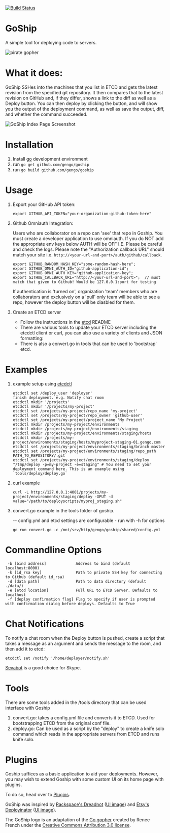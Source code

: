 [![Build Status](https://travis-ci.org/gengo/goship.svg?branch=master)](https://travis-ci.org/gengo/goship)

# GoShip

A simple tool for deploying code to servers.

![pirate gopher](https://cloud.githubusercontent.com/assets/3772659/8693461/3c5f74a8-2b12-11e5-9a27-ff4421589df6.png)

# What it does:

GoShip SSHes into the machines that you list in ETCD and gets the latest revision from the specified git repository. It then compares that to the latest revision on GitHub and, if they differ, shows a link to the diff as well as a Deploy button. You can then deploy by clicking the button, and will show you the output of the deployment command, as well as save the output, diff, and whether the command succeeded.

![GoShip Index Page Screenshot](https://cloud.githubusercontent.com/assets/3772659/8693471/55ec2592-2b12-11e5-965f-8e572309c945.png)

# Installation
1. Install [go](http://golang.org) development environment
2. run `go get github.com/gengo/goship`
3. run `go build github.com/gengo/goship`

# Usage

1. Export your GitHub API token:
   
   ```shell
   export GITHUB_API_TOKEN="your-organization-github-token-here"
   ```
2. Github Omniauth Integration:
   
   Users who are collaborator on a repo can 'see' that repo in Goship.
   You must create a developer application to use omniauth.
   If you do NOT add the appropriate env keys below AUTH will be OFF I.E. Please be careful and check the logs.
   Please  note the "Authorization callback URL" should match your site i.e. `http://<your-url-and-port>/auth/github/callback`.

   ```shell
   export GITHUB_RANDOM_HASH_KEY="some-random-hash-here";
   export GITHUB_OMNI_AUTH_ID="github-application-id";
   export GITHUB_OMNI_AUTH_KEY="github-application-key";
   export GITHUB_CALLBACK_URL="http://<your-url-and-port>";  // must match that given to Github! Would be 127.0.0.1:port for testing
   ```
   
   If authentication is 'turned on', organization 'team' members who are collaborators and exclusively on a 'pull' only team will be able to see a repo, however the deploy button will be diasbled for them.
   
3. Create an ETCD server
   * Follow the instructions in the [etcd](https://github.com/coreos/etcd) README
   * There are various tools to update your ETCD server including the etcdctl client or curl, you can also use a variety of clients and JSON formatting:
   * There is also a convert.go in tools that can be used to 'bootstrap' etcd.


# Examples
1. example setup using [etcdctl](https://github.com/coreos/etcdctl/)
   
   ```shell
   etcdctl set /deploy_user 'deployer'
   finish deployment. e.g. Notify chat room
   etcdctl mkdir '/projects'
   etcdctl mkdir '/projects/my-project'
   etcdctl set /projects/my-project/repo_name 'my-project'
   etcdctl set /projects/my-project/repo_owner 'github-user'
   etcdctl set /projects/my-project/project_name 'My Project'
   etcdctl mkdir /projects/my-project/environments
   etcdctl mkdir /projects/my-project/environments/staging
   etcdctl mkdir /projects/my-project/environments/staging/hosts
   etcdctl mkdir /projects/my-project/environments/staging/hosts/myproject-staging-01.gengo.com
   etcdctl set /projects/my-project/environments/staging/branch master
   etcdctl set /projects/my-project/environments/staging/repo_path PATH_TO_REPOSITORY/.git
   etcdctl set /projects/my-project/environments/staging/deploy "/tmp/deploy -p=my-project -e=staging" # You need to set your deployment command here. This is an example using `tools/deploy/deploy.go`
   ```
   
2. curl example
   ```shell
   curl -L http://127.0.0.1:4001/projects/my-project/environments/staging/deploy -XPUT -d value="/path/to/deployscripts/myproj_staging.sh"
   ```

3. convert.go example in the tools folder of goship.
   
   -- config.yml and etcd settings are configurable - run with -h for options
   ```shell
   go run convert.go -c /mnt/srv/http/gengo/goship/shared/config.yml
   ```

# Commandline Options

```
 -b [bind address]             Address to bind (default localhost:8000)
 -k [id_rsa key]               Path to private SSH key for connecting to Github (default id_rsa)
 -d [data path]                Path to data directory (default ./data/)
 -e [etcd location]            Full URL to ETCD Server. Defaults to localhost
 -f [deploy confirmation flag] Flag to specify if user is prompted with confirmation dialog before deploys. Defaults to True
```

# Chat Notifications
To notify a chat room when the Deploy button is pushed, create a script that takes a message as an argument and sends the message to the room, and then add it to etcd:

```
etcdctl set /notify '/home/deployer/notify.sh'
```

[Sevabot](http://sevabot-skype-bot.readthedocs.org/en/latest/) is a good choice for Skype.

# Tools

There are some tools added in the /tools directory that can be used interface with Goship
1) convert.go: takes a config.yml  file and converts it to ETCD. Used for bootstrapping ETCD from the original
conf file.
2) deploy.go:  Can be used as a script by the "deploy" to create a knife solo command which reads in the appropriate servers from ETCD and runs knife solo.

# Plugins

Goship suffices as a basic application to aid your deployments. However, you may wish to extend Goship with some custom UI on its home page with plugins.

To do so, head over to [Plugins](plugins).

GoShip was inspired by [Rackspace's Dreadnot](https://github.com/racker/dreadnot) ([UI image](http://c179631.r31.cf0.rackcdn.com/dreadnot-overview.png)) and [Etsy's Deployinator](https://github.com/etsy/deployinator/) ([UI image](http://farm5.staticflickr.com/4065/4620552264_9e0fdf634d_b.jpg)).

The GoShip logo is an adaptation of the [Go gopher](http://blog.golang.org/gopher) created by Renee French under the [Creative Commons Attribution 3.0 license](https://creativecommons.org/licenses/by/3.0/).
